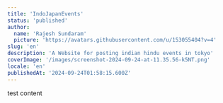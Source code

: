 ```yaml
---
title: 'IndoJapanEvents'
status: 'published'
author:
  name: 'Rajesh Sundaram'
  picture: 'https://avatars.githubusercontent.com/u/153055404?v=4'
slug: 'en'
description: 'A Website for posting indian hindu events in tokyo'
coverImage: '/images/screenshot-2024-09-24-at-11.35.56-k5NT.png'
locale: 'en'
publishedAt: '2024-09-24T01:58:15.600Z'
---
```


test content